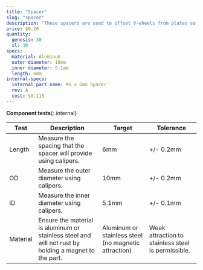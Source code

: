 ```yaml
---
title: "Spacer"
slug: "spacer"
description: "These spacers are used to offset V-wheels from plates so that they may engage extrusions."
price: $0.20
quantity:
  genesis: 30
  xl: 30
specs:
  material: Aluminum
  outer diameter: 10mm
  inner diameter: 5.1mm
  length: 6mm
internal-specs:
  internal part name: M5 x 6mm Spacer
  rev: A
  cost: $0.115
---
```


**Component tests**{:.internal}

|Test         |Description  |Target       |Tolerance    |
|-------------|-------------|-------------|-------------|
|Length       |Measure the spacing that the spacer will provide using calipers.|6mm|+/- 0.2mm
|OD           |Measure the outer diameter using calipers.|10mm|+/- 0.2mm
|ID           |Measure the inner diameter using calipers.|5.1mm|+/- 0.1mm
|Material     |Ensure the material is aluminum or stainless steel and will not rust by holding a magnet to the part.|Aluminum or stainless steel (no magnetic attraction)|Weak attraction to stainless steel is permissible.
